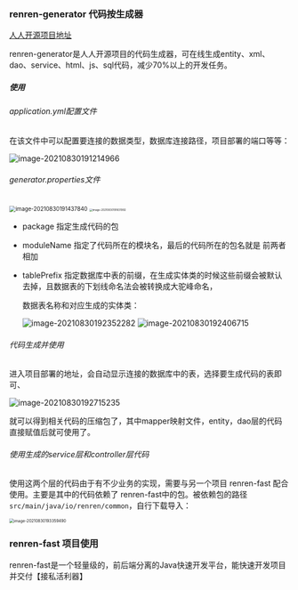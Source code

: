 

### renren-generator 代码按生成器

[人人开源项目地址](https://gitee.com/renrenio)

renren-generator是人人开源项目的代码生成器，可在线生成entity、xml、dao、service、html、js、sql代码，减少70%以上的开发任务。 

##### 使用

###### application.yml配置文件

在该文件中可以配置要连接的数据类型，数据库连接路径，项目部署的端口等等：

![image-20210830191214966](https://s2.loli.net/2022/04/01/IJALPuOdVlcKqa7.png)

###### generator.properties文件

<img src="https://s2.loli.net/2022/04/01/Ohsov4ztJqyxE91.png" alt="image-20210830191437840" style="zoom:70%;" /> 

<img src="https://s2.loli.net/2022/04/01/TNn4eShQ36wiVLP.png" alt="image-20210830191831992" style="zoom: 33%;" />  

- package 指定生成代码的包 

- moduleName 指定了代码所在的模块名，最后的代码所在的包名就是 前两者相加

- tablePrefix 指定数据库中表的前缀，在生成实体类的时候这些前缀会被默认去掉，且数据表的下划线命名法会被转换成大驼峰命名，

  数据表名称和对应生成的实体类：

  ![image-20210830192352282](https://s2.loli.net/2022/04/01/iJTsDPC7RHvaOK9.png) ![image-20210830192406715](https://s2.loli.net/2022/04/01/i8btjHpdSXOlu9P.png) 

###### 代码生成并使用

进入项目部署的地址，会自动显示连接的数据库中的表，选择要生成代码的表即可、

![image-20210830192715235](https://s2.loli.net/2022/04/01/w2J3ISFXebBd5cN.png)

就可以得到相关代码的压缩包了，其中mapper映射文件，entity，dao层的代码直接赋值后就可使用了。

###### 使用生成的service层和controller层代码

使用这两个层的代码由于有不少业务的实现，需要与另一个项目 renren-fast 配合使用。主要是其中的代码依赖了 renren-fast中的包。被依赖包的路径  `src/main/java/io/renren/common`，自行下载导入：

<img src="https://s2.loli.net/2022/04/01/HMFOTwCB14tWURL.png" alt="image-20210830193359490" style="zoom:50%;" /> 

### renren-fast 项目使用

renren-fast是一个轻量级的，前后端分离的Java快速开发平台，能快速开发项目并交付【接私活利器】
